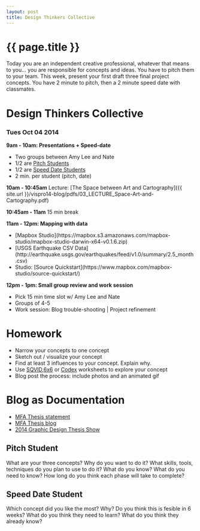```yaml
---
layout: post
title: Design Thinkers Collective
---
```


{{ page.title }}
================

<p class="meta">

<p>Today you are an independent creative professional, whatever that means to you... you are responsible for concepts and ideas. You have to pitch them to your team. This week, present your first draft three final project concepts.  You have 2 minute to pitch, then a 2 minute speed date with classmates.</p>

<h1>Design Thinkers Collective</h1>
<h3>Tues Oct 04 2014</h3>

<strong>9am	- 10am: Presentations + Speed-date</strong>
<ul>
	<li>Two groups between Amy Lee and Nate</li>
	<li>1/2 are <a href="#pitch">Pitch Students</a></li>
	<li>1/2 are <a href="#date">Speed Date Students</a></li>
	<li>2 min. per student (pitch, date)</li>
</ul>

<strong>10am - 10:45am</strong>
Lecture: [The Space between Art and Cartography]({{ site.url }}/vispro14-blog/pdfs/03_LECTURE_Space-Art-and-Cartography.pdf)


<strong>10:45am - 11am</strong>
15 min break

<strong>11am - 12pm: Mapping with data</strong>
<ul>
	<li>[Mapbox Studio](https://mapbox.s3.amazonaws.com/mapbox-studio/mapbox-studio-darwin-x64-v0.1.6.zip)</li>
	<li>[USGS Earthquake CSV Data](http://earthquake.usgs.gov/earthquakes/feed/v1.0/summary/2.5_month.csv)</li>
	<li>Studio: [Source Quickstart](https://www.mapbox.com/mapbox-studio/source-quickstart/)</li>
</ul>
 
<strong>12pm - 1pm: Small group review and work session</strong>
<ul>
	<li>Pick 15 min time slot w/ Amy Lee and Nate</li>
	<li>Groups of 4-5</li>
	<li>Work session: Blog trouble-shooting | Project refinement</li>
</ul>

<p><h1>Homework</h1></p>
<ul>
	<li>Narrow your concepts to one concept</li>
	<li>Sketch out / visualize your concept</li>
	<li>Find at least 3 influences to your concept. Explain why.</li>
	<li>Use <a href="{{ site.url }}/vispro14-blog/pdfs/BackoftheNapkin_SQVID.pdf)">SQVID</a>,<a href="{{ site.url }}/vispro14-blog/pdfs/BackoftheNapkin_6x6.pdf">6x6</a> or <a href="{{ site.url }}/vispro14-blog/pdfs/BackoftheNapkin_codex.pdf">Codex</a> worksheets to explore your concept</li>
	<li>Blog post the process: include photos and an animated gif</li>
</ul>

<p><h1>Blog as Documentation</h1></p>
<ul>
  <li><a href="http://amyleewalton.com/MFA-Thesis">MFA Thesis statement</a></li>
<li><a href="http://biobubbles.tumblr.com/">MFA Thesis blog</a></li>
<li><a href="http://www.thesis2014.micadesign.org/index.html">2014 Graphic Design Thesis Show</a></li>
</ul>

<p></p>
<a name="pitch"></a><strong><h2>Pitch Student</strong></h2>
What are your three concepts? Why do you want to do it? What skills, tools, techniques do you plan to use to do it? What do you know? What do you need to know? How long do you think each phase will take to complete?

<a name="date"></a><h2><strong>Speed Date Student</strong></h2>
Which concept did you like the most? Why? Do you think this is fesible in 6 weeks? What do you think they need to learn? What do you think they already know?
  


